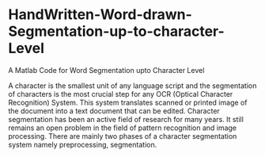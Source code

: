 # HandWritten-Word-drawn-Segmentation-up-to-character-Level
A Matlab Code for Word Segmentation upto Character Level

A character is the smallest unit of any language script and the segmentation of characters is the most crucial step for any OCR (Optical Character Recognition) System. This system translates scanned or printed image of the document into a text document that can be edited.
Character segmentation has been an active field of research for many years. It still remains an open problem in the field of pattern recognition and image processing. There are mainly two phases of a character segmentation system namely preprocessing, segmentation.
